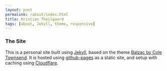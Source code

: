 ```yaml
---
layout: post
permalink: /about/index.html
title: Kristian Theilgaard 
tags: [about, Jekyll, theme, responsive]
---
```



### The Site
This is a personal site built using [Jekyll](https://jekyllrb.com), based on the theme [Balzac by Cole Townsend](https://github.com/ColeTownsend/Balzac-for-Jekyll). It is hosted using [github-pages](https://help.github.com/en/articles/what-is-github-pages) as a static site, and setup with caching using [Cloudflare](https://www.cloudflare.com/).